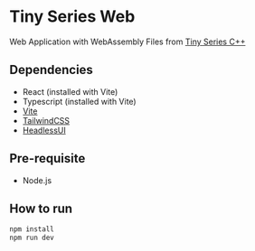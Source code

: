 # Tiny Series Web

Web Application with WebAssembly Files from [Tiny Series C++](../cpps/README.md)

## Dependencies

- React (installed with Vite)
- Typescript (installed with Vite)
- [Vite](https://vitejs.dev/)
- [TailwindCSS](https://tailwindcss.com/)
- [HeadlessUI](https://headlessui.com/)

## Pre-requisite

- Node.js

## How to run

```zsh
npm install
npm run dev
```
